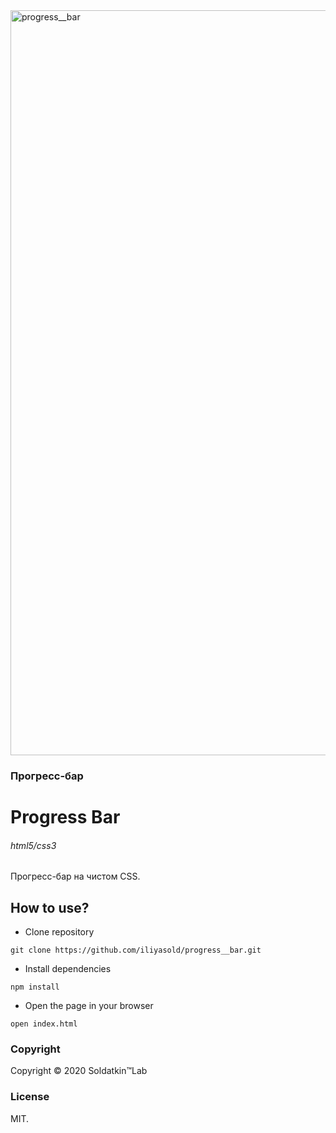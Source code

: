 <img width="1192" alt="progress__bar" src="https://user-images.githubusercontent.com/18165909/75624688-9d115600-5bc7-11ea-925e-80d8cefbcbde.png">

### Прогресс-бар
# Progress Bar

###### html5/сss3 

Прогресс-бар на чистом CSS.

## How to use?
* Clone repository

```git clone https://github.com/iliyasold/progress__bar.git```

* Install dependencies

```npm install```

* Open the page in your browser

```open index.html```

### Copyright
Copyright © 2020 Soldatkin™Lab

### License
MIT.
